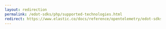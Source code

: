 ```yaml
---
layout: redirection
permalink: /edot-sdks/php/supported-technologies.html
redirect: https://www.elastic.co/docs/reference/opentelemetry/edot-sdks/php/supported-technologies
---
```

